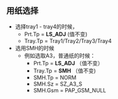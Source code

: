 ## 用纸选择

- 选择tray1 - tray4的时候，
  - Prt.Tp = **LS_ADJ** (值不变)
  - Tray.Tp = Tray1/Tray2/Tray3/Tray4
- 选用SMH的时候
  - 例如选取A3，普通纸的时候：
    - Prt.Tp = **LS_ADJ** （值不变）
    - Tray.Tp = **SMH**    （值不变)
    - SMH.Tp = NORM
    - SMH.Sz = SZ_A3_S
    - SMH.Gsm = PAP_GSM_NULL

